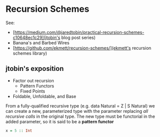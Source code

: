 # Recursion Schemes

See:
  - [https://medium.com/@jaredtobin/practical-recursion-schemes-c10648ec1c29](jtobin's blog post series)
  - Banana's and Barbed Wires
  - [https://github.com/ekmett/recursion-schemes/](ekmett's recursion schemes library)

## jtobin's exposition
  - Factor out recursion
    - Pattern Functors
    - Fixed Points
  - Foldable, Unfoldable, and Base

  From a fully-qualified recursive type (e.g. data Natural = Z | S Natural) we can create a new, parameterized type with the parameter replacing *all recursive calls* in the original type.
  The new type must be functorial in the added parameter, so it is said to be a **pattern functor**

```Haskell
x = 5 :: Int
```
